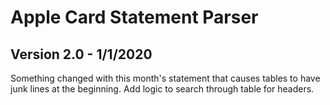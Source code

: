 # Apple Card Statement Parser

## Version 2.0 - 1/1/2020

Something changed with this month's statement that causes tables to have junk 
lines at the beginning.  Add logic to search through table for headers.

